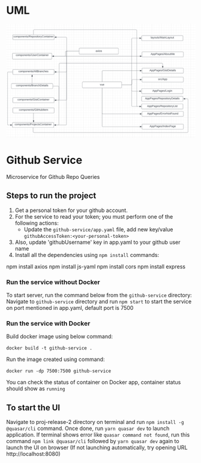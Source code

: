# UML
![UML](/UML_Diagram.png)


# Github Service

Microservice for Github Repo Queries

## Steps to run the project

1. Get a personal token for your github account.
2. For the service to read your token; you must perform one of the following actions:
   - Update the `github-service/app.yaml` file, add new key/value `githubAccessToken:<your-personal-token>`
3. Also, update 'githubUsername' key in app.yaml to your github user name
4. Install all the dependencies using `npm install` commands:

npm install axios
npm install js-yaml
npm install cors
npm install express

### Run the service without Docker

To start server, run the command below from the `github-service` directory:
Navigate to `github-service` directory and run `npm start` to start the service on port mentioned in app.yaml, default port is 7500

### Run the service with Docker

Build docker image using below command:

```
docker build -t github-service .
```
Run the image created using command:

```
docker run -dp 7500:7500 github-service
```
You can check the status of container on Docker app, container status should show as `running`

## To start the UI
Navigate to proj-release-2 directory on terminal and run `npm install -g @quasar/cli` command. 
Once done, run   `yarn quasar dev` to launch application. If terminal shows error like `quasar command not found`, run this command `npm link @quasar/cli` followed by `yarn quasar dev` again to launch the UI on browser (If not launching automatically, try opening URL http://localhost:8080)